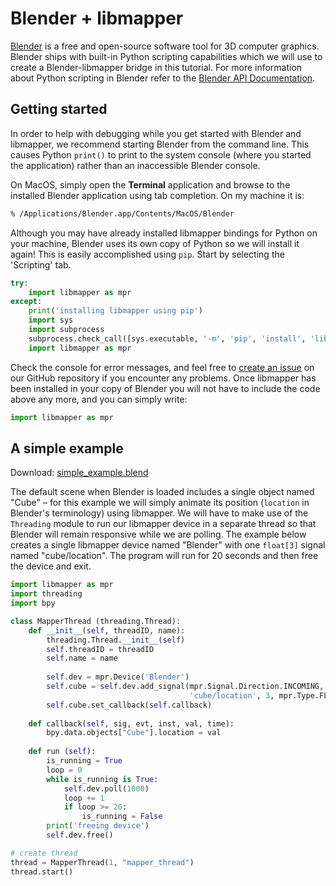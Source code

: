 # Blender + libmapper

[Blender](https://www.blender.org/) is a free and open-source software tool for 3D computer graphics. Blender ships with built-in Python scripting capabilities which we will use to create a Blender-libmapper bridge in this tutorial. For more information about Python scripting in Blender refer to the [Blender API Documentation](https://docs.blender.org/api/current/index.html#).

## Getting started

In order to help with debugging while you get started with Blender and libmapper, we recommend starting Blender from the command line. This causes Python `print()` to print to the system console (where you started the application) rather than an inaccessible Blender console.

On MacOS, simply open the **Terminal** application and browse to the installed Blender application using tab completion. On my machine it is:

~~~bash
% /Applications/Blender.app/Contents/MacOS/Blender
~~~

Although you may have already installed libmapper bindings for Python on your machine, Blender uses its own copy of Python so we will install it again! This is easily accomplished using `pip`. Start by selecting the 'Scripting' tab.

~~~ python
try:
    import libmapper as mpr
except:
    print('installing libmapper using pip')
    import sys
    import subprocess
    subprocess.check_call([sys.executable, '-m', 'pip', 'install', 'libmapper'])
    import libmapper as mpr
~~~

Check the console for error messages, and feel free to [create an issue](https://github.com/libmapper/libmapper/issues) on our GitHub repository if you encounter any problems. Once libmapper has been installed in your copy of Blender you will not have to include the code above any more, and you can simply write:

~~~ python
import libmapper as mpr
~~~

## A simple example

Download: [simple_example.blend](./simple_example.blend)

The default scene when Blender is loaded includes a single object named "Cube" – for this example we will simply animate its position (`location` in Blender's terminology) using libmapper. We will have to make use of the `Threading` module to run our libmapper device in a separate thread so that Blender will remain responsive while we are polling. The example below creates a single libmapper device named "Blender" with one `float[3]` signal named "cube/location". The program will run for 20 seconds and then free the device and exit.

~~~ python
import libmapper as mpr
import threading
import bpy

class MapperThread (threading.Thread):
    def __init__(self, threadID, name):
        threading.Thread.__init__(self)
        self.threadID = threadID
        self.name = name
        
        self.dev = mpr.Device('Blender')
        self.cube = self.dev.add_signal(mpr.Signal.Direction.INCOMING,
                                        'cube/location', 3, mpr.Type.FLOAT)
        self.cube.set_callback(self.callback)
    
    def callback(self, sig, evt, inst, val, time):
        bpy.data.objects["Cube"].location = val
    
    def run (self):
        is_running = True
        loop = 0
        while is_running is True:
            self.dev.poll(1000)
            loop += 1
            if loop >= 20:
                is_running = False
        print('freeing device')
        self.dev.free()

# create thread
thread = MapperThread(1, "mapper_thread")
thread.start()
~~~

